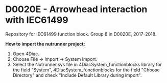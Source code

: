 # D0020E - Arrowhead interaction with IEC61499
Repository for IEC61499 function block. Group 8 in D0020E, 2017-2018.

**How to import the nutrunner project:**
1. Open 4Diac.
2. Choose File -> Import -> System Import.
3. Select the Nutrunner.sys file in 4DiacSystem_functionblocks library for the field "System", 4DiacSystem_functionblocks for the field "Choose Directory" and check "Include Default Library during import".
